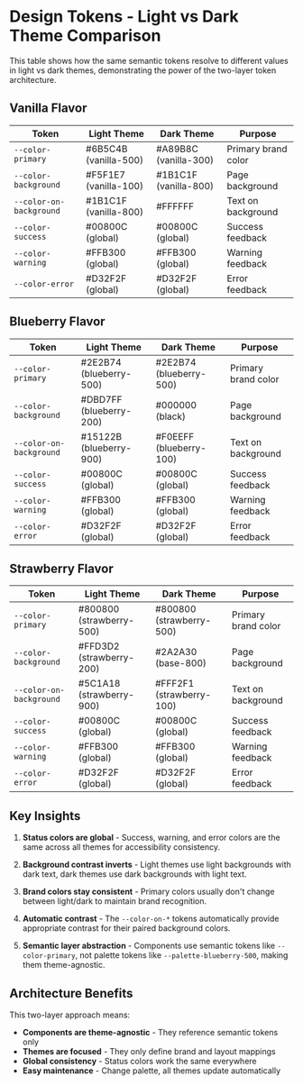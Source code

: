 # Design Tokens - Light vs Dark Theme Comparison

This table shows how the same semantic tokens resolve to different values in light vs dark themes, demonstrating the power of the two-layer token architecture.

## Vanilla Flavor

| Token | Light Theme | Dark Theme | Purpose |
|-------|-------------|------------|---------|
| `--color-primary` | #6B5C4B (vanilla-500) | #A89B8C (vanilla-300) | Primary brand color |
| `--color-background` | #F5F1E7 (vanilla-100) | #1B1C1F (vanilla-800) | Page background |
| `--color-on-background` | #1B1C1F (vanilla-800) | #FFFFFF | Text on background |
| `--color-success` | #00800C (global) | #00800C (global) | Success feedback |
| `--color-warning` | #FFB300 (global) | #FFB300 (global) | Warning feedback |
| `--color-error` | #D32F2F (global) | #D32F2F (global) | Error feedback |

## Blueberry Flavor

| Token | Light Theme | Dark Theme | Purpose |
|-------|-------------|------------|---------|
| `--color-primary` | #2E2B74 (blueberry-500) | #2E2B74 (blueberry-500) | Primary brand color |
| `--color-background` | #DBD7FF (blueberry-200) | #000000 (black) | Page background |
| `--color-on-background` | #15122B (blueberry-900) | #F0EEFF (blueberry-100) | Text on background |
| `--color-success` | #00800C (global) | #00800C (global) | Success feedback |
| `--color-warning` | #FFB300 (global) | #FFB300 (global) | Warning feedback |
| `--color-error` | #D32F2F (global) | #D32F2F (global) | Error feedback |

## Strawberry Flavor

| Token | Light Theme | Dark Theme | Purpose |
|-------|-------------|------------|---------|
| `--color-primary` | #800800 (strawberry-500) | #800800 (strawberry-500) | Primary brand color |
| `--color-background` | #FFD3D2 (strawberry-200) | #2A2A30 (base-800) | Page background |
| `--color-on-background` | #5C1A18 (strawberry-900) | #FFF2F1 (strawberry-100) | Text on background |
| `--color-success` | #00800C (global) | #00800C (global) | Success feedback |
| `--color-warning` | #FFB300 (global) | #FFB300 (global) | Warning feedback |
| `--color-error` | #D32F2F (global) | #D32F2F (global) | Error feedback |

## Key Insights

1. **Status colors are global** - Success, warning, and error colors are the same across all themes for accessibility consistency.

2. **Background contrast inverts** - Light themes use light backgrounds with dark text, dark themes use dark backgrounds with light text.

3. **Brand colors stay consistent** - Primary colors usually don't change between light/dark to maintain brand recognition.

4. **Automatic contrast** - The `--color-on-*` tokens automatically provide appropriate contrast for their paired background colors.

5. **Semantic layer abstraction** - Components use semantic tokens like `--color-primary`, not palette tokens like `--palette-blueberry-500`, making them theme-agnostic.

## Architecture Benefits

This two-layer approach means:
- **Components are theme-agnostic** - They reference semantic tokens only
- **Themes are focused** - They only define brand and layout mappings
- **Global consistency** - Status colors work the same everywhere
- **Easy maintenance** - Change palette, all themes update automatically
